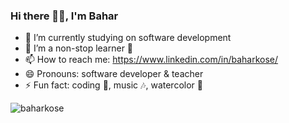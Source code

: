 ### Hi there 👋😊, I'm Bahar

- 🔭 I’m currently studying on software development
- 🌱 I’m a non-stop learner 📝
- 📫 How to reach me: https://www.linkedin.com/in/baharkose/
- 😄 Pronouns: software developer & teacher
- ⚡ Fun fact: coding 🎯, music 🎶, watercolor 🎨


<p align="left"> <img src="https://komarev.com/ghpvc/?username=baharkose&label=Profile%20views&color=0e75b6&style=flat" alt="baharkose" /> </p>

